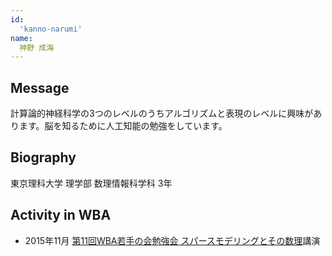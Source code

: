 ```yaml
---
id:
  'kanno-narumi'
name:
  神野 成海
---
```



## Message
計算論的神経科学の3つのレベルのうちアルゴリズムと表現のレベルに興味があります。脳を知るために人工知能の勉強をしています。
## Biography
東京理科大学 理学部 数理情報科学科 3年

## Activity in WBA
- 2015年11月 [ 第11回WBA若手の会勉強会 スパースモデリングとその数理](http://wbawakate.jp/posts/events/11th/)講演
